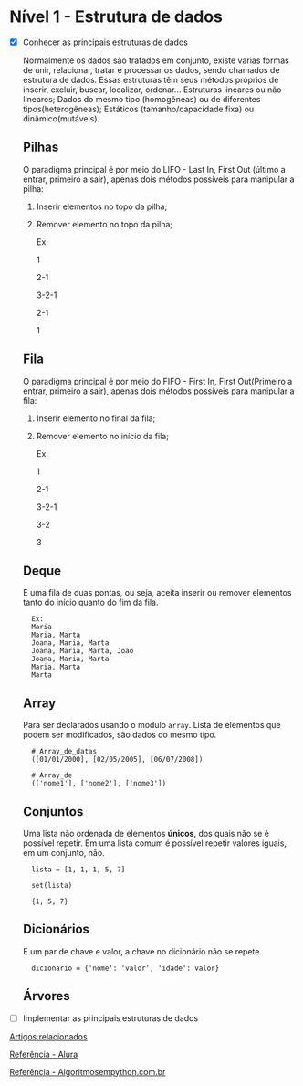 # Nível 1 - Estrutura de dados

- [x] Conhecer as principais estruturas de dados

    Normalmente os dados são tratados em conjunto, existe varias  formas de unir, relacionar, tratar e processar os dados, sendo chamados de estrutura de dados.
    Essas estruturas têm seus métodos próprios de inserir, excluir, buscar, localizar, ordenar...
    Estruturas lineares ou não lineares; Dados do mesmo tipo (homogêneas) ou de diferentes tipos(heterogêneas); Estáticos (tamanho/capacidade fixa) ou dinâmico(mutáveis).

    ## Pilhas

    O paradigma principal é por meio do LIFO - Last In, First Out (último a entrar, primeiro a sair), apenas dois métodos possíveis para manipular a pilha:

    1) Inserir elementos no topo da pilha;
    2) Remover elemento no topo da pilha;

        Ex:

        1

        2-1

        3-2-1

        2-1

        1

    ## Fila

    O paradigma principal é por meio do FIFO - First In, First Out(Primeiro a entrar, primeiro a sair), apenas dois métodos possíveis para manipular a fila:

    1) Inserir elemento no final da fila;
    2) Remover elemento no início da fila;

        Ex:

        1

        2-1

        3-2-1

        3-2

        3

    ## Deque

    É uma fila de duas pontas, ou seja, aceita inserir ou remover elementos tanto do início quanto do fim da fila.

        Ex:
        Maria
        Maria, Marta
        Joana, Maria, Marta
        Joana, Maria, Marta, Joao
        Joana, Maria, Marta
        Maria, Marta
        Marta

    ## Array

    Para ser declarados usando o modulo `array`. Lista de elementos que podem ser modificados, são dados do mesmo tipo.

        # Array_de_datas
        ([01/01/2000], [02/05/2005], [06/07/2008])

        # Array_de
        (['nome1'], ['nome2'], ['nome3'])

    ## Conjuntos

    Uma lista não ordenada de elementos **únicos**, dos quais não se é possível repetir. Em uma lista comum é possível repetir valores iguais, em um conjunto, não.

        lista = [1, 1, 1, 5, 7]

        set(lista)

        {1, 5, 7}

    ## Dicionários

    É um par de chave e valor, a chave no dicionário não se repete.
    
        dicionario = {'nome': 'valor', 'idade': valor}
    
    ## Árvores

- [ ] Implementar as principais estruturas de dados

[Artigos relacionados](https://techguide.sh/pt-BR/path/python/data-structures/)

[Referência - Alura](https://www.alura.com.br/artigos/estruturas-de-dados-introducao?gclid=CjwKCAjwm8WZBhBUEiwA178UnJ4j8AEgVf-iqVT7ewu21VlnDAlGs9nARlAiXAOgMYn22pwcC8a_BxoC5iUQAvD_BwE)

[Referência - Algoritmosempython.com.br](https://algoritmosempython.com.br/cursos/algoritmos-python/intro/)